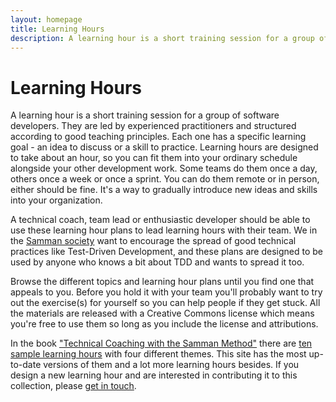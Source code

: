 ```yaml
---
layout: homepage
title: Learning Hours
description: A learning hour is a short training session for a group of software developers. The goal is they can learn skills like Test-Driven Development.
---
```

# Learning Hours

A learning hour is a short training session for a group of software developers. They are led by experienced practitioners and structured according to good teaching principles. Each one has a specific learning goal - an idea to discuss or a skill to practice. Learning hours are designed to take about an hour, so you can fit them into your ordinary schedule alongside your other development work. Some teams do them once a day, others once a week or once a sprint. You can do them remote or in person, either should be fine. It's a way to gradually introduce new ideas and skills into your organization.

A technical coach, team lead or enthusiastic developer should be able to use these learning hour plans to lead learning hours with their team. We in the [Samman society](/society/index.html) want to encourage the spread of good technical practices like Test-Driven Development, and these plans are designed to be used by anyone who knows a bit about TDD and wants to spread it too.

Browse the different topics and learning hour plans until you find one that appeals to you. Before you hold it with your team you'll probably want to try out the exercise(s) for yourself so you can help people if they get stuck. All the materials are released with a Creative Commons license which means you're free to use them so long as you include the license and attributions.

In the book ["Technical Coaching with the Samman Method"](https://leanpub.com/techagilecoach) there are [ten sample learning hours](/learning_hours/ten_sample.html) with four different themes. This site has the most up-to-date versions of them and a lot more learning hours besides. If you design a new learning hour and are interested in contributing it to this collection, please [get in touch](/contact.html).


